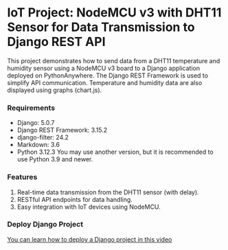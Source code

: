# IoT Project: NodeMCU v3 with DHT11 Sensor for Data Transmission to Django REST API

 This project demonstrates how to send data from a DHT11 temperature and humidity sensor using a NodeMCU v3 board to a Django application deployed on PythonAnywhere. The Django REST Framework is used to simplify API communication. Temperature and humidity data are also displayed using graphs (chart.js).

### Requirements
- Django: 5.0.7
- Django REST Framework: 3.15.2
- django-filter: 24.2
- Markdown: 3.6
- Python 3.12.3
You may use another version, but it is recommended to use Python 3.9 and newer.

### Features
1. Real-time data transmission from the DHT11 sensor (with delay).
2. RESTful API endpoints for data handling.
3. Easy integration with IoT devices using NodeMCU.

### Deploy Django Project
[You can learn how to deploy a Django project in this video](https://youtu.be/xtnUwvjOThg?si=O-7C6Hsz7lhh11IP)
